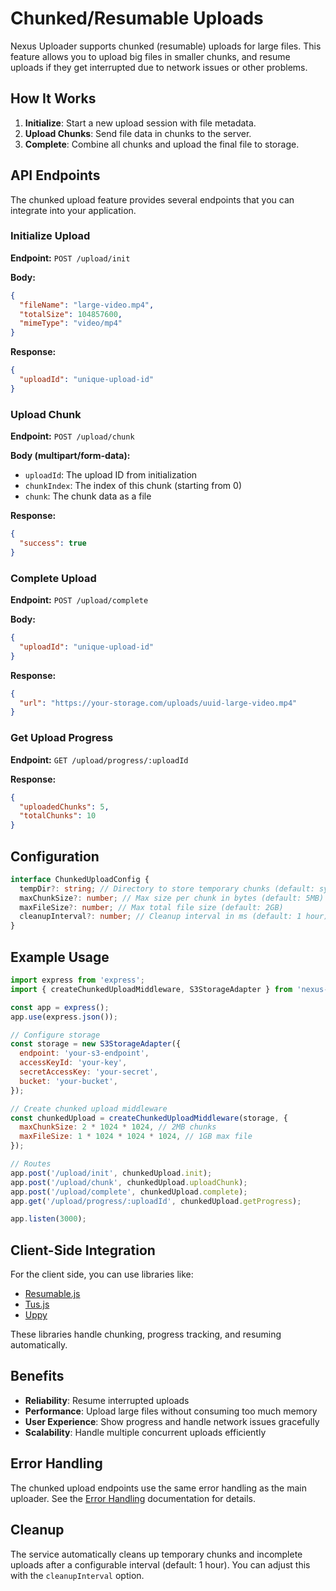 # Chunked/Resumable Uploads

Nexus Uploader supports chunked (resumable) uploads for large files. This feature allows you to upload big files in smaller chunks, and resume uploads if they get interrupted due to network issues or other problems.

## How It Works

1. **Initialize**: Start a new upload session with file metadata.
2. **Upload Chunks**: Send file data in chunks to the server.
3. **Complete**: Combine all chunks and upload the final file to storage.

## API Endpoints

The chunked upload feature provides several endpoints that you can integrate into your application.

### Initialize Upload

**Endpoint:** `POST /upload/init`

**Body:**
```json
{
  "fileName": "large-video.mp4",
  "totalSize": 104857600,
  "mimeType": "video/mp4"
}
```

**Response:**
```json
{
  "uploadId": "unique-upload-id"
}
```

### Upload Chunk

**Endpoint:** `POST /upload/chunk`

**Body (multipart/form-data):**
- `uploadId`: The upload ID from initialization
- `chunkIndex`: The index of this chunk (starting from 0)
- `chunk`: The chunk data as a file

**Response:**
```json
{
  "success": true
}
```

### Complete Upload

**Endpoint:** `POST /upload/complete`

**Body:**
```json
{
  "uploadId": "unique-upload-id"
}
```

**Response:**
```json
{
  "url": "https://your-storage.com/uploads/uuid-large-video.mp4"
}
```

### Get Upload Progress

**Endpoint:** `GET /upload/progress/:uploadId`

**Response:**
```json
{
  "uploadedChunks": 5,
  "totalChunks": 10
}
```

## Configuration

```typescript
interface ChunkedUploadConfig {
  tempDir?: string; // Directory to store temporary chunks (default: system temp dir)
  maxChunkSize?: number; // Max size per chunk in bytes (default: 5MB)
  maxFileSize?: number; // Max total file size (default: 2GB)
  cleanupInterval?: number; // Cleanup interval in ms (default: 1 hour)
}
```

## Example Usage

```javascript
import express from 'express';
import { createChunkedUploadMiddleware, S3StorageAdapter } from 'nexus-uploader';

const app = express();
app.use(express.json());

// Configure storage
const storage = new S3StorageAdapter({
  endpoint: 'your-s3-endpoint',
  accessKeyId: 'your-key',
  secretAccessKey: 'your-secret',
  bucket: 'your-bucket',
});

// Create chunked upload middleware
const chunkedUpload = createChunkedUploadMiddleware(storage, {
  maxChunkSize: 2 * 1024 * 1024, // 2MB chunks
  maxFileSize: 1 * 1024 * 1024 * 1024, // 1GB max file
});

// Routes
app.post('/upload/init', chunkedUpload.init);
app.post('/upload/chunk', chunkedUpload.uploadChunk);
app.post('/upload/complete', chunkedUpload.complete);
app.get('/upload/progress/:uploadId', chunkedUpload.getProgress);

app.listen(3000);
```

## Client-Side Integration

For the client side, you can use libraries like:
- [Resumable.js](https://github.com/23/resumable.js)
- [Tus.js](https://github.com/tus/tus-js-client)
- [Uppy](https://uppy.io/)

These libraries handle chunking, progress tracking, and resuming automatically.

## Benefits

- **Reliability**: Resume interrupted uploads
- **Performance**: Upload large files without consuming too much memory
- **User Experience**: Show progress and handle network issues gracefully
- **Scalability**: Handle multiple concurrent uploads efficiently

## Error Handling

The chunked upload endpoints use the same error handling as the main uploader. See the [Error Handling](./error-handling.md) documentation for details.

## Cleanup

The service automatically cleans up temporary chunks and incomplete uploads after a configurable interval (default: 1 hour). You can adjust this with the `cleanupInterval` option.